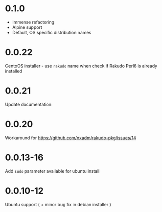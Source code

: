 # 0.1.0

- Immense refactoring
- Alpine support
- Default, OS specific distribution names

# 0.0.22

CentoOS installer - use `rakudo` name when check if Rakudo Perl6 is already installed

# 0.0.21

Update documentation

# 0.0.20

Workaround for https://github.com/nxadm/rakudo-pkg/issues/14

# 0.0.13-16

Add `sudo` parameter available for ubuntu install

# 0.0.10-12

Ubuntu support ( + minor bug fix in debian installer )
